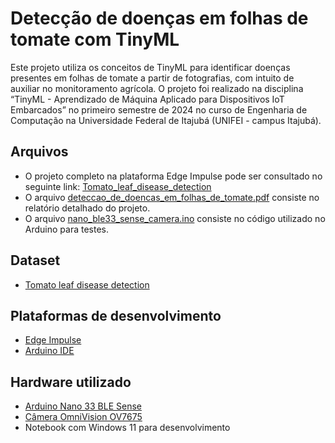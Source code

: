 # Detecção de doenças em folhas de tomate com TinyML
Este projeto utiliza os conceitos de TinyML para identificar doenças presentes em folhas de tomate a partir de fotografias, com intuito de auxiliar no monitoramento agrícola. O projeto foi realizado na disciplina “TinyML - Aprendizado de Máquina Aplicado para Dispositivos IoT Embarcados” no primeiro semestre de 2024 no curso de Engenharia de Computação na Universidade Federal de Itajubá (UNIFEI - campus Itajubá).

## Arquivos
* O projeto completo na plataforma Edge Impulse pode ser consultado no seguinte link: [Tomato_leaf_disease_detection](https://studio.edgeimpulse.com/public/439395/live)
* O arquivo [deteccao_de_doencas_em_folhas_de_tomate.pdf](./deteccao_de_doencas_em_folhas_de_tomate.pdf) consiste no relatório detalhado do projeto.
* O arquivo [nano_ble33_sense_camera.ino](./nano_ble33_sense_camera.ino) consiste no código utilizado no Arduino para testes.

## Dataset
* [Tomato leaf disease detection](https://www.kaggle.com/datasets/kaustubhb999/tomatoleaf/data)

## Plataformas de desenvolvimento
* [Edge Impulse](https://edgeimpulse.com/)
* [Arduino IDE](https://www.arduino.cc/en/software)

## Hardware utilizado
* [Arduino Nano 33 BLE Sense](https://docs.arduino.cc/resources/datasheets/ABX00031-datasheet.pdf)
* [Câmera OmniVision OV7675](https://www.ovt.com/products/ov7675/)
* Notebook com Windows 11 para desenvolvimento
